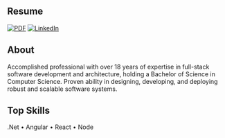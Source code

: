 ## Resume
[![PDF](https://img.shields.io/badge/PDF-29903B.svg?style=for-the-badge)](https://github.com/p4ndev/p4ndev/raw/ceb90f58680517128747997269e9abf3d9068b54/gustavo-jaques-en-2025.pdf) [![LinkedIn](https://img.shields.io/badge/linkedin-%230077B5.svg?style=for-the-badge&logo=linkedin&logoColor=white)](https://linkedin.com/in/p4ndev)

## About

Accomplished professional with over 18 years of expertise in full-stack software development and architecture, holding a Bachelor of Science in Computer Science. Proven ability in designing, developing, and deploying robust and scalable software systems.

## Top Skills

.Net • Angular • React • Node
